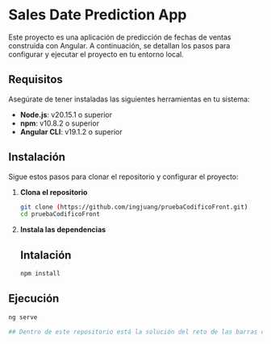 # Sales Date Prediction App

Este proyecto es una aplicación de predicción de fechas de ventas construida con Angular. A continuación, se detallan los pasos para configurar y ejecutar el proyecto en tu entorno local.

## Requisitos

Asegúrate de tener instaladas las siguientes herramientas en tu sistema:

- **Node.js**: v20.15.1 o superior
- **npm**: v10.8.2 o superior
- **Angular CLI**: v19.1.2 o superior

## Instalación

Sigue estos pasos para clonar el repositorio y configurar el proyecto:

1. **Clona el repositorio**

   ```sh
   git clone (https://github.com/ingjuang/pruebaCodificoFront.git)
   cd pruebaCodificoFront
2. **Instala las dependencias**

   ## Intalación
   ```sh
   npm install

  ## Ejecución
   ```sh
   ng serve

## Dentro de este repositorio está la solución del reto de las barras con D3, el archivo se llama: grafico-barras-D3.html
   
